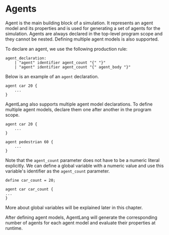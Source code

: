 # Agents
Agent is the main building block of a simulation. It represents an agent model and its properties and is used for generating a set of agents for the simulation. Agents are always declared in the top-level program scope and they cannot be nested. Defining multiple agent models is also supported.

To declare an agent, we use the following production rule:

```
agent_declaration:
    | "agent" identifier agent_count "{" "}"
    | "agent" identifier agent_count "{" agent_body "}"
```

Below is an example of an `agent` declaration.

```
agent car 20 {
    ...
}
```

AgentLang also supports multiple agent model declarations. To define multiple agent models, declare them one after another in the program scope.

```
agent car 20 {
    ...
}

agent pedestrian 60 {
    ...
}
```

Note that the `agent_count` parameter does not have to be a numeric literal explicitly. We can define a global variable with a numeric value and use this variable's identifier as the `agent_count` parameter.

```
define car_count = 20;

agent car car_count {
...
}
```

More about global variables will be explained later in this chapter.

After defining agent models, AgentLang will generate the corresponding number of agents for each agent model and evaluate their properties at runtime.